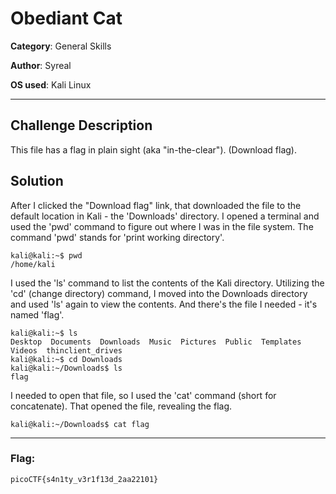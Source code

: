# Obediant Cat

**Category**: General Skills

**Author**: Syreal

**OS used**: Kali Linux

----

## Challenge Description
This file has a flag in plain sight (aka "in-the-clear"). (Download flag).

## Solution

After I clicked the "Download flag" link, that downloaded the file to the default location in Kali - the 'Downloads' directory. I opened a terminal and used
the 'pwd' command to figure out where I was in the file system. The command 'pwd' stands for 'print working directory'.

```
kali@kali:~$ pwd
/home/kali
```

I used the 'ls' command to list the contents of the Kali directory. Utilizing the 'cd' (change directory) command, I moved into the Downloads directory and
used 'ls' again to view the contents. And there's the file I needed - it's named 'flag'.
```
kali@kali:~$ ls 
Desktop  Documents  Downloads  Music  Pictures  Public  Templates  Videos  thinclient_drives
kali@kali:~$ cd Downloads
kali@kali:~/Downloads$ ls
flag
```
I needed to open that file, so I used the 'cat' command (short for concatenate). That opened the file, revealing the flag.

```
kali@kali:~/Downloads$ cat flag
```
----

### Flag:
```
picoCTF{s4n1ty_v3r1f13d_2aa22101}
```


